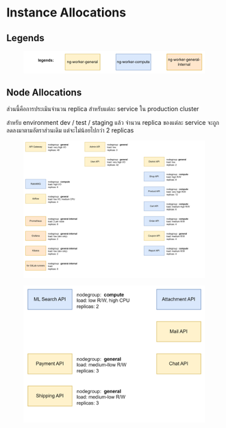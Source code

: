 # Instance Allocations

## Legends

<figure><img src="../../.gitbook/assets/image (59).png" alt=""><figcaption></figcaption></figure>

## Node Allocations

ส่วนนี้คือการประเมินจำนวน replica สำหรับแต่ละ service ใน production cluster

สำหรับ environment dev / test / staging แล้ว จำนวน replica ของแต่ละ service จะถูกลดลงมาตามอัตราส่วนเดิม แต่จะไม่น้อยไปกว่า 2 replicas&#x20;

<!-- ***

Here are replica count estimation of each service for the production cluster.

For dev / test / staging environment, each services' replica count would be scaled down proportionally but will have at least 2 replicas. -->

<figure><img src="../../.gitbook/assets/image (61).png" alt=""><figcaption></figcaption></figure>

<figure><img src="../../.gitbook/assets/image (62).png" alt=""><figcaption></figcaption></figure>
